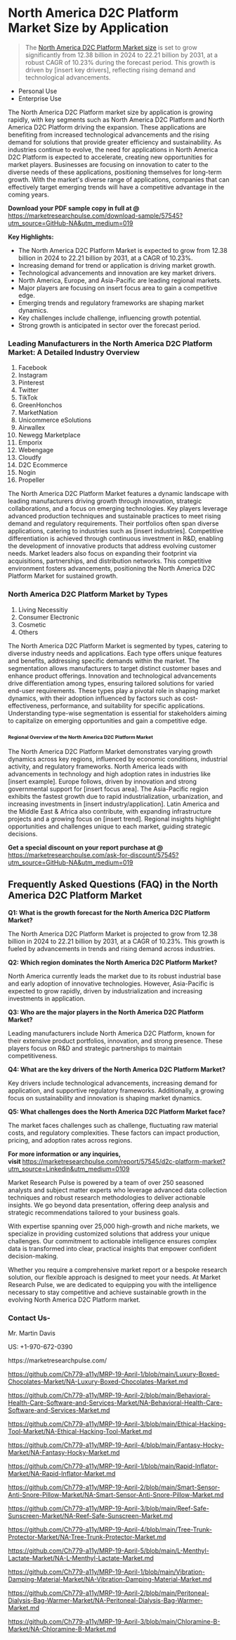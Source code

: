 <h1>North America D2C Platform Market&nbsp;Size by Application</h1><blockquote><p>The <a href="https://marketresearchpulse.com/download-sample/57545?utm_source=GitHub-NA&amp;utm_medium=019">North America D2C Platform Market size</a> is set to grow significantly from 12.38 billion in 2024 to 22.21 billion by 2031, at a robust CAGR of 10.23% during the forecast period. This growth is driven by [insert key drivers], reflecting rising demand and technological advancements.</p></blockquote><ul><li>Personal Use<li> Enterprise Use</li></ul><p>The North America D2C Platform market size by application is growing rapidly, with key segments such as North America D2C Platform and North America D2C Platform driving the expansion. These applications are benefiting from increased technological advancements and the rising demand for solutions that provide greater efficiency and sustainability. As industries continue to evolve, the need for applications in North America D2C Platform is expected to accelerate, creating new opportunities for market players. Businesses are focusing on innovation to cater to the diverse needs of these applications, positioning themselves for long-term growth. With the market's diverse range of applications, companies that can effectively target emerging trends will have a competitive advantage in the coming years.</p><p><strong>Download your PDF sample copy in full at @ </strong><a href="https://marketresearchpulse.com/download-sample/57545?utm_source=GitHub-NA&amp;utm_medium=019">https://marketresearchpulse.com/download-sample/57545?utm_source=GitHub-NA&amp;utm_medium=019</a></p><p><strong>Key Highlights: </strong></p><ul><li>The North America D2C Platform Market is expected to grow from 12.38 billion in 2024 to 22.21 billion by 2031, at a CAGR of 10.23%.</li><li>Increasing demand for trend or application is driving market growth.</li><li>Technological advancements and innovation are key market drivers.</li><li>North America, Europe, and Asia-Pacific are leading regional markets.</li><li>Major players are focusing on insert focus area to gain a competitive edge.</li><li>Emerging trends and regulatory frameworks are shaping market dynamics.</li><li>Key challenges include challenge, influencing growth potential.</li><li>Strong growth is anticipated in sector over the forecast period.</li></ul><h3>Leading Manufacturers in the North America D2C Platform Market: A Detailed Industry Overview</h3><ol><li>Facebook</li><li>Instagram</li><li>Pinterest</li><li>Twitter</li><li>TikTok</li><li>GreenHonchos</li><li>MarketNation</li><li>Unicommerce eSolutions</li><li>Airwallex</li><li>Newegg Marketplace</li><li>Emporix</li><li>Webengage</li><li>Cloudfy</li><li>D2C Ecommerce</li><li>Nogin</li><li>Propeller</li></ol><div class="flex max-w-full flex-col flex-grow"><div class="min-h-8 text-message flex w-full flex-col items-end gap-2 whitespace-normal break-words [.text-message+&amp;]:mt-5" dir="auto" data-message-author-role="assistant" data-message-id="fd8432e4-4910-450d-b182-61b7bfb0a01f" data-message-model-slug="gpt-4o"><div class="flex w-full flex-col gap-1 empty:hidden first:pt-[3px]"><div class="markdown prose w-full break-words dark:prose-invert light"><p>The North America D2C Platform Market features a dynamic landscape with leading manufacturers driving growth through innovation, strategic collaborations, and a focus on emerging technologies. Key players leverage advanced production techniques and sustainable practices to meet rising demand and regulatory requirements. Their portfolios often span diverse applications, catering to industries such as [insert industries]. Competitive differentiation is achieved through continuous investment in R&amp;D, enabling the development of innovative products that address evolving customer needs. Market leaders also focus on expanding their footprint via acquisitions, partnerships, and distribution networks. This competitive environment fosters advancements, positioning the North America D2C Platform Market for sustained growth.</p></div></div></div></div><h3>North America D2C Platform Market by Types</h3><ol><li>Living Necessitiy<li> Consumer Electronic<li> Cosmetic<li> Others</li></ol><div class="flex max-w-full flex-col flex-grow"><div class="min-h-8 text-message flex w-full flex-col items-end gap-2 whitespace-normal break-words [.text-message+&amp;]:mt-5" dir="auto" data-message-author-role="assistant" data-message-id="084470be-0bb7-4664-bddf-5156b4f41249" data-message-model-slug="gpt-4o-mini"><div class="flex w-full flex-col gap-1 empty:hidden first:pt-[3px]"><div class="markdown prose w-full break-words dark:prose-invert light"><p>The North America D2C Platform Market is segmented by types, catering to diverse industry needs and applications. Each type offers unique features and benefits, addressing specific demands within the market. The segmentation allows manufacturers to target distinct customer bases and enhance product offerings. Innovation and technological advancements drive differentiation among types, ensuring tailored solutions for varied end-user requirements. These types play a pivotal role in shaping market dynamics, with their adoption influenced by factors such as cost-effectiveness, performance, and suitability for specific applications. Understanding type-wise segmentation is essential for stakeholders aiming to capitalize on emerging opportunities and gain a competitive edge.</p></div></div></div></div><h3><span style="font-size: 11px;">Regional Overview of the North America D2C Platform Market</span></h3><div class="flex max-w-full flex-col flex-grow"><div class="min-h-8 text-message flex w-full flex-col items-end gap-2 whitespace-normal break-words [.text-message+&amp;]:mt-5" dir="auto" data-message-author-role="assistant" data-message-id="e9038762-ce64-4e30-91c9-9bd413514231" data-message-model-slug="gpt-4o-mini"><div class="flex w-full flex-col gap-1 empty:hidden first:pt-[3px]"><div class="markdown prose w-full break-words dark:prose-invert light"><p>The North America D2C Platform Market demonstrates varying growth dynamics across key regions, influenced by economic conditions, industrial activity, and regulatory frameworks. North America leads with advancements in technology and high adoption rates in industries like [insert example]. Europe follows, driven by innovation and strong governmental support for [insert focus area]. The Asia-Pacific region exhibits the fastest growth due to rapid industrialization, urbanization, and increasing investments in [insert industry/application]. Latin America and the Middle East &amp; Africa also contribute, with expanding infrastructure projects and a growing focus on [insert trend]. Regional insights highlight opportunities and challenges unique to each market, guiding strategic decisions.</p></div></div></div></div><p><strong>Get a special discount on your report purchase at @ </strong><a href="https://marketresearchpulse.com/ask-for-discount/57545?utm_source=GitHub-NA&amp;utm_medium=019">https://marketresearchpulse.com/ask-for-discount/57545?utm_source=GitHub-NA&amp;utm_medium=019</a></p><h2>Frequently Asked Questions (FAQ) in the North America D2C Platform Market</h2><p><strong>Q1: What is the growth forecast for the North America D2C Platform Market?</strong></p><p>The North America D2C Platform Market is projected to grow from 12.38 billion in 2024 to 22.21 billion by 2031, at a CAGR of 10.23%. This growth is fueled by advancements in trends and rising demand across industries.</p><p><strong>Q2: Which region dominates the North America D2C Platform Market?</strong></p><p>North America currently leads the market due to its robust industrial base and early adoption of innovative technologies. However, Asia-Pacific is expected to grow rapidly, driven by industrialization and increasing investments in application.</p><p><strong>Q3: Who are the major players in the North America D2C Platform Market?</strong></p><p>Leading manufacturers include North America D2C Platform, known for their extensive product portfolios, innovation, and strong presence. These players focus on R&amp;D and strategic partnerships to maintain competitiveness.</p><p><strong>Q4: What are the key drivers of the North America D2C Platform Market?</strong></p><p>Key drivers include technological advancements, increasing demand for application, and supportive regulatory frameworks. Additionally, a growing focus on sustainability and innovation is shaping market dynamics.</p><p><strong>Q5: What challenges does the North America D2C Platform Market face?</strong></p><p>The market faces challenges such as challenge, fluctuating raw material costs, and regulatory complexities. These factors can impact production, pricing, and adoption rates across regions.</p><p><strong>For more information or any inquiries, visit&nbsp;</strong><a href="https://marketresearchpulse.com/report/57545/d2c-platform-market?utm_source=Linkedin&utm_medium=0109">https://marketresearchpulse.com/report/57545/d2c-platform-market?utm_source=Linkedin&utm_medium=0109</a></p><p>Market Research Pulse is powered by a team of over 250 seasoned analysts and subject matter experts who leverage advanced data collection techniques and robust research methodologies to deliver actionable insights. We go beyond data presentation, offering deep analysis and strategic recommendations tailored to your business goals.</p><p>With expertise spanning over 25,000 high-growth and niche markets, we specialize in providing customized solutions that address your unique challenges. Our commitment to actionable intelligence ensures complex data is transformed into clear, practical insights that empower confident decision-making.</p><p>Whether you require a comprehensive market report or a bespoke research solution, our flexible approach is designed to meet your needs. At Market Research Pulse, we are dedicated to equipping you with the intelligence necessary to stay competitive and achieve sustainable growth in the evolving North America D2C Platform market.</p><h3><strong>Contact Us-</strong></h3><p>Mr. Martin Davis</p><p>US: +1-970-672-0390</p><p>https://marketresearchpulse.com/</p><p><a href="https://github.com/Ch779-a11y/MRP-19-April-1/blob/main/Luxury-Boxed-Chocolates-Market/NA-Luxury-Boxed-Chocolates-Market.md">https://github.com/Ch779-a11y/MRP-19-April-1/blob/main/Luxury-Boxed-Chocolates-Market/NA-Luxury-Boxed-Chocolates-Market.md</a></p><p><a href="https://github.com/Ch779-a11y/MRP-19-April-2/blob/main/Behavioral-Health-Care-Software-and-Services-Market/NA-Behavioral-Health-Care-Software-and-Services-Market.md">https://github.com/Ch779-a11y/MRP-19-April-2/blob/main/Behavioral-Health-Care-Software-and-Services-Market/NA-Behavioral-Health-Care-Software-and-Services-Market.md</a></p><p><a href="https://github.com/Ch779-a11y/MRP-19-April-3/blob/main/Ethical-Hacking-Tool-Market/NA-Ethical-Hacking-Tool-Market.md">https://github.com/Ch779-a11y/MRP-19-April-3/blob/main/Ethical-Hacking-Tool-Market/NA-Ethical-Hacking-Tool-Market.md</a></p><p><a href="https://github.com/Ch779-a11y/MRP-19-April-4/blob/main/Fantasy-Hocky-Market/NA-Fantasy-Hocky-Market.md">https://github.com/Ch779-a11y/MRP-19-April-4/blob/main/Fantasy-Hocky-Market/NA-Fantasy-Hocky-Market.md</a></p><p><a href="https://github.com/Ch779-a11y/MRP-19-April-1/blob/main/Rapid-Inflator-Market/NA-Rapid-Inflator-Market.md">https://github.com/Ch779-a11y/MRP-19-April-1/blob/main/Rapid-Inflator-Market/NA-Rapid-Inflator-Market.md</a></p><p><a href="https://github.com/Ch779-a11y/MRP-19-April-2/blob/main/Smart-Sensor-Anti-Snore-Pillow-Market/NA-Smart-Sensor-Anti-Snore-Pillow-Market.md">https://github.com/Ch779-a11y/MRP-19-April-2/blob/main/Smart-Sensor-Anti-Snore-Pillow-Market/NA-Smart-Sensor-Anti-Snore-Pillow-Market.md</a></p><p><a href="https://github.com/Ch779-a11y/MRP-19-April-3/blob/main/Reef-Safe-Sunscreen-Market/NA-Reef-Safe-Sunscreen-Market.md">https://github.com/Ch779-a11y/MRP-19-April-3/blob/main/Reef-Safe-Sunscreen-Market/NA-Reef-Safe-Sunscreen-Market.md</a></p><p><a href="https://github.com/Ch779-a11y/MRP-19-April-4/blob/main/Tree-Trunk-Protector-Market/NA-Tree-Trunk-Protector-Market.md">https://github.com/Ch779-a11y/MRP-19-April-4/blob/main/Tree-Trunk-Protector-Market/NA-Tree-Trunk-Protector-Market.md</a></p><p><a href="https://github.com/Ch779-a11y/MRP-19-April-5/blob/main/L-Menthyl-Lactate-Market/NA-L-Menthyl-Lactate-Market.md">https://github.com/Ch779-a11y/MRP-19-April-5/blob/main/L-Menthyl-Lactate-Market/NA-L-Menthyl-Lactate-Market.md</a></p><p><a href="https://github.com/Ch779-a11y/MRP-19-April-1/blob/main/Vibration-Damping-Material-Market/NA-Vibration-Damping-Material-Market.md">https://github.com/Ch779-a11y/MRP-19-April-1/blob/main/Vibration-Damping-Material-Market/NA-Vibration-Damping-Material-Market.md</a></p><p><a href="https://github.com/Ch779-a11y/MRP-19-April-2/blob/main/Peritoneal-Dialysis-Bag-Warmer-Market/NA-Peritoneal-Dialysis-Bag-Warmer-Market.md">https://github.com/Ch779-a11y/MRP-19-April-2/blob/main/Peritoneal-Dialysis-Bag-Warmer-Market/NA-Peritoneal-Dialysis-Bag-Warmer-Market.md</a></p><p><a href="https://github.com/Ch779-a11y/MRP-19-April-3/blob/main/Chloramine-B-Market/NA-Chloramine-B-Market.md">https://github.com/Ch779-a11y/MRP-19-April-3/blob/main/Chloramine-B-Market/NA-Chloramine-B-Market.md</a></p>
